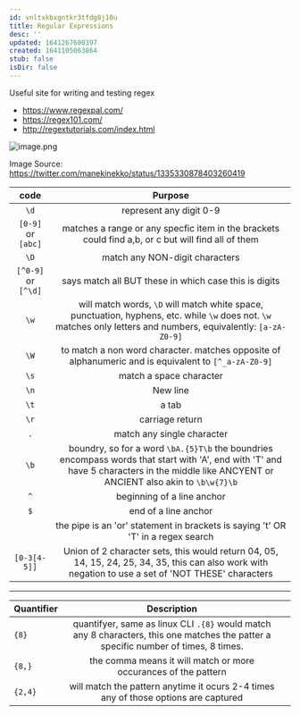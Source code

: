 ```yaml
---
id: vnltxkbxgntkr3tfdg8j10u
title: Regular Expressions
desc: ''
updated: 1641267600397
created: 1641105063864
stub: false
isDir: false
---
```



Useful site for writing and testing regex

- <https://www.regexpal.com/>
- <https://regex101.com/>
- <http://regextutorials.com/index.html>

![image.png](image_1626507098408_0.png)

Image Source: <https://twitter.com/manekinekko/status/1335330878403260419>

|        code         |                                                                                         Purpose                                                                                          |
| :-----------------: | :--------------------------------------------------------------------------------------------------------------------------------------------------------------------------------------: |
|        `\d`         |                                                                                 represent any digit 0-9                                                                                  |
| `[0-9]` or `[abc]`  |                                            matches a range or any specfic item in the brackets could find a,b, or c but will find all of them                                            |
|        `\D`         |                                                                              match any NON-digit characters                                                                              |
| `[^0-9]` or `[^\d]` |                                                                  says match all BUT these in which case this is digits                                                                   |
|        `\w`         |            will match words, `\D` will match white space, punctuation, hyphens, etc. while `\w` does not. `\w` matches only letters and numbers, equivalently: `[a-zA-Z0-9]`             |
|        `\W`         |                                           to match a non word character. matches opposite of alphanumeric and is equivalent to `[^_a-zA-Z0-9]`                                           |
|        `\s`         |                                                                                 match a space character                                                                                  |
|        `\n`         |                                                                                         New line                                                                                         |
|        `\t`         |                                                                                          a tab                                                                                           |
|        `\r`         |                                                                                     carriage return                                                                                      |
|         `.`         |                                                                                match any single character                                                                                |
|        `\b`         | boundry, so for a word `\bA.{5}T\b` the boundries encompass words that start with 'A', end with 'T' and have 5 characters in the middle like ANCYENT or ANCIENT also akin to `\b\w{7}\b` |
|         `^`         |                                                                                beginning of a line anchor                                                                                |
|         `$`         |                                                                                   end of a line anchor                                                                                   |
|                     |                                                     the pipe is an 'or' statement in brackets is saying 't' OR 'T' in a regex search                                                     |
|    `[0-3[4-5]]`     |                   Union of 2 character sets, this would return 04, 05, 14, 15, 24, 25, 34, 35, this can also work with negation to use a set of 'NOT THESE' characters                   |

---

| Quantifier |                                                             Description                                                             |     |
| ---------- | :---------------------------------------------------------------------------------------------------------------------------------: | --- |
| `{8}`      | quantifyer, same as linux CLI `.{8}` would match any 8 characters, this one matches the patter a specific number of times, 8 times. |     |
| `{8,}`     |                                  the comma means it will match  or more occurances of the pattern                                   |     |
| `{2,4}`    |                         will match the pattern anytime it ocurs 2-4 times any of those options are captured                         |     |

